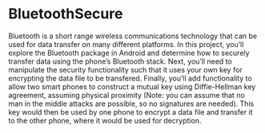 # BluetoothSecure

Bluetooth is a short range wireless communications technology that can be used for data  transfer on many different platforms. In this project, you’ll explore the Bluetooth package in   Android and determine how to securely transfer data using the phone’s Bluetooth stack. Next,   you’ll need to manipulate the security functionality such that it uses your own key for   encrypting the data file to be transfered. Finally, you’ll add functionality to allow two smart   phones to construct a mutual key using Diffie-Hellman key agreement, assuming physical   proximity (Note: you can assume that no man in the middle attacks are possible, so no   signatures are needed). This key would then be used by one phone to encrypt a data file and   transfer it to the other phone, where it would be used for decryption.
